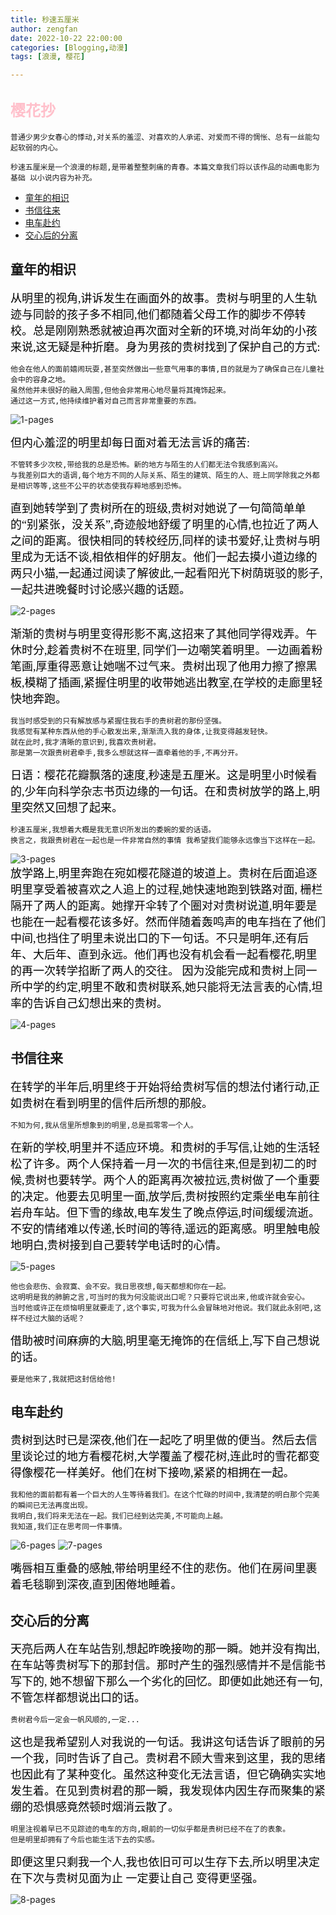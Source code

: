 ```yaml
---
title: 秒速五厘米
author: zengfan
date: 2022-10-22 22:00:00 
categories: [Blogging,动漫]
tags: [浪漫, 樱花]

---
```


## <font color=pink size=5>樱花抄 </font>

```
普通少男少女春心的悸动,对关系的羞涩、对喜欢的人承诺、对爱而不得的惆怅、总有一丝能勾起软弱的内心。

秒速五厘米是一个浪漫的标题,是带着整整刺痛的青春。本篇文章我们将以该作品的动画电影为基础 以小说内容为补充。
```

  - [童年的相识](#童年的相识)
  - [书信往来](#书信往来)
  - [电车赴约](#电车赴约)
  - [交心后的分离](#交心后的分离)



## 童年的相识
<font face="宋体"  color=black size=4>
从明里的视角,讲诉发生在画面外的故事。贵树与明里的人生轨迹与同龄的孩子多不相同,他们都随着父母工作的脚步不停转校。总是刚刚熟悉就被迫再次面对全新的环境,对尚年幼的小孩来说,这无疑是种折磨。身为男孩的贵树找到了保护自己的方式: 
</font>
 
```
他会在他人的面前嬉闹玩耍,甚至突然做出一些意气用事的事情,目的就是为了确保自己在儿童社会中的容身之地。  
虽然他并未很好的融入周围,但他会非常用心地尽量将其掩饰起来。  
通过这一方式,他持续维护着对自己而言非常重要的东西。
```
![1-pages](/posts/20221027/1.png)
<font face="宋体"  color=black size=4>  

但内心羞涩的明里却每日面对着无法言诉的痛苦:
</font>

```
不管转多少次校,带给我的总是恐怖。新的地方与陌生的人们都无法令我感到高兴。
与我差别巨大的语调,每个地方不同的人际关系、陌生的建筑、陌生的人、班上同学除我之外都是相识等等,这些不公平的状态使我存粹地感到恐怖。
```
<font face="宋体"  color=black size=4>
直到她转学到了贵树所在的班级,贵树对她说了一句简简单单的“别紧张，没关系”,奇迹般地舒缓了明里的心情,也拉近了两人之间的距离。很快相同的转校经历,同样的读书爱好,让贵树与明里成为无话不谈,相依相伴的好朋友。他们一起去摸小道边缘的两只小猫,一起通过阅读了解彼此,一起看阳光下树荫斑驳的影子,一起共进晚餐时讨论感兴趣的话题。  
</font>

![2-pages](/posts/20221027/2.jpg)  

<font face="宋体"  color=black size=4>
渐渐的贵树与明里变得形影不离,这招来了其他同学得戏弄。午休时分,趁着贵树不在班里, 同学们一边嘲笑着明里。一边画着粉笔画,厚重得恶意让她喘不过气来。贵树出现了他用力擦了擦黑板,模糊了插画,紧握住明里的收带她逃出教室,在学校的走廊里轻快地奔跑。 
</font>

```
我当时感受到的只有解放感与紧握住我右手的贵树君的那份坚强。
我感觉有某种东西从他的手心散发出来,渐渐流入我的身体,让我变得越发轻快。
就在此时,我才清晰的意识到,我喜欢贵树君。
那是第一次跟贵树君牵手,我多么想就这样一直牵着他的手,不再分开。
```
<font face="宋体"  color=black size=4>
日语：樱花花瓣飘落的速度,秒速是五厘米。这是明里小时候看的,少年向科学杂志书页边缘的一句话。在和贵树放学的路上,明里突然又回想了起来。
</font> 

```
秒速五厘米,我想着大概是我无意识所发出的委婉的爱的话语。
换言之，我跟贵树君在一起也是一件非常自然的事情 我希望我们能够永远像当下这样在一起。
``` 

![3-pages](/posts/20221027/3.jpg)  
<font face="宋体"  color=black size=4>
放学路上,明里奔跑在宛如樱花隧道的坡道上。贵树在后面追逐明里享受着被喜欢之人追上的过程,她快速地跑到铁路对面, 栅栏隔开了两人的距离。她撑开伞转了个圈对对贵树说道,明年要是也能在一起看樱花该多好。然而伴随着轰鸣声的电车挡在了他们中间,也挡住了明里未说出口的下一句话。不只是明年,还有后年、大后年、直到永远。他们再也没有机会看一起看樱花,明里的再一次转学掐断了两人的交往。 因为没能完成和贵树上同一所中学的约定,明里不敢和贵树联系,她只能将无法言表的心情,坦率的告诉自己幻想出来的贵树。
</font> 

![4-pages](/posts/20221027/4.jpg)  


## 书信往来
<font face="宋体"  color=black size=4>
在转学的半年后,明里终于开始将给贵树写信的想法付诸行动,正如贵树在看到明里的信件后所想的那般。
</font>   

```
不知为何,我从信里所想象到的明里,总是孤零零一个人。 
```
<font face="宋体"  color=black size=4>
在新的学校,明里并不适应环境。和贵树的手写信,让她的生活轻松了许多。两个人保持着一月一次的书信往来,但是到初二的时候,贵树也要转学。两个人的距离再次被拉远,贵树做了一个重要的决定。他要去见明里一面,放学后,贵树按照约定乘坐电车前往岩舟车站。但下雪的缘故,电车发生了晚点停运,时间缓缓流逝。不安的情绪难以传递,长时间的等待,遥远的距离感。明里触电般地明白,贵树接到自己要转学电话时的心情。
</font>  

![5-pages](/posts/20221027/5.jpg)  

```
他也会悲伤、会寂寞、会不安。我日思夜想,每天都想和你在一起。
这明明是我的肺腑之言,可当时的我为何没能说出口呢？只要将它说出来,他或许就会安心。
当时他或许正在烦恼明里就要走了,这个事实,可我为什么会冒昧地对他说。我们就此永别吧,这样不经过大脑的话呢？
``` 
<font face="宋体"  color=black size=4>
借助被时间麻痹的大脑,明里毫无掩饰的在信纸上,写下自己想说的话。
</font>  

```
要是他来了,我就把这封信给他! 
```

## 电车赴约
<font face="宋体"  color=black size=4>
贵树到达时已是深夜,他们在一起吃了明里做的便当。然后去信里谈论过的地方看樱花树,大学覆盖了樱花树,连此时的雪花都变得像樱花一样美好。他们在树下接吻,紧紧的相拥在一起。
</font> 

```
我和他的面前都有着一个巨大的人生等待着我们。在这个忙碌的时间中,我清楚的明白那个完美的瞬间已无法再度出现。
我明白,我们将来无法在一起。我们已经到达完美,不可能向上越。 
我知道,我们正在思考同一件事情。
```
![6-pages](/posts/20221027/6.png)  ![7-pages](/posts/20221027/7.png)  

<font face="宋体"  color=black size=4>
嘴唇相互重叠的感触,带给明里经不住的悲伤。他们在房间里裹着毛毯聊到深夜,直到困倦地睡着。
</font>  


## 交心后的分离
<font face="宋体"  color=black size=4>
天亮后两人在车站告别,想起昨晚接吻的那一瞬。她并没有掏出,在车站等贵树写下的那封信。那时产生的强烈感情并不是信能书写下的, 她不想留下那么一个劣化的回忆。即便如此她还有一句,不管怎样都想说出口的话。 
</font> 

```
贵树君今后一定会一帆风顺的,一定...
```
<font face="宋体"  color=black size=4>
这也是我希望别人对我说的一句话。我讲这句话告诉了眼前的另一个我，同时告诉了自己。贵树君不顾大雪来到这里，我的思绪也因此有了某种变化。虽然这种变化无法言语，但它确确实实地发生着。在见到贵树君的那一瞬，我发现体内因生存而聚集的紧绷的恐惧感竟然顿时烟消云散了。
</font>

``` 
明里注视着早已不见踪迹的电车的方向,眼前的一切似乎都是贵树已经不在了的表象。 
但是明里却拥有了今后也能生活下去的实感。
```
<font face="宋体"  color=black size=4>
即便这里只剩我一个人,我也依旧可可以生存下去,所以明里决定在下次与贵树见面为止 一定要让自己 变得更坚强。
</font>  

![8-pages](/posts/20221027/8.jpg)  

